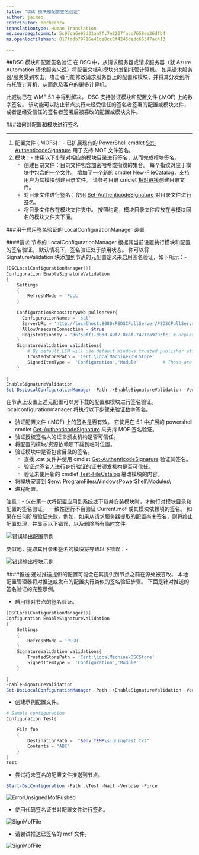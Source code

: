 ```yaml
---
title: "DSC 模块和配置签名验证"
author: jaimeo
contributor: berheabra
translationtype: Human Translation
ms.sourcegitcommit: 5c97ca6e93d31aaffc7e2207facc7658ee36dfb4
ms.openlocfilehash: 817fadb79716e41ce8cc8f4245dedc66347ac413

---
```


##DSC 模块和配置签名验证
在 DSC 中，从请求服务器或请求服务器（就 Azure Automation 请求服务来说）将配置文档和模块分发到托管计算机。 如果请求服务器/服务受到攻击，攻击者可能修改请求服务器上的配置和模块，并将其分发到所有托管计算机，从而危及客户的更多计算机。 

 此威胁已在 WMF 5.1 中得到解决。 DSC 支持验证模块和配置文件 (.MOF) 上的数字签名。 该功能可以防止节点执行未经受信任的签名者签署的配置或模块文件，或者是经受信任的签名者签署后被篡改的配置或模块文件。 



###如何对配置和模块进行签名 
***
1. 配置文件 (.MOFS)：- 已扩展现有的 PowerShell cmdlet [Set-AuthenticodeSignature](https://technet.microsoft.com/library/hh849819.aspx) 用于支持 MOF 文件签名。  
2. 模块：- 使用以下步骤对相应的模块目录进行签名，从而完成模块签名。 
    * 创建目录文件：目录文件包含加密哈希或指纹的集合。 每个指纹对应于模块中包含的一个文件。  增加了一个新的 cmdlet [New-FileCatalog](https://technet.microsoft.com/library/cc732148.aspx)，支持用户为其模块创建目录文件。 请参考目录 cmdlet [相对链接](catalog-cmdlets.md)创建目录文件。 
    * 对目录文件进行签名：使用 [Set-AuthenticodeSignature](https://technet.microsoft.com/library/hh849819.aspx) 对目录文件进行签名。
    * 将目录文件放在模块文件夹中。
按照约定，模块目录文件应放在与模块同名的模块文件夹下面。

###用于启用签名验证的 LocalConfigurationManager 设置。

####请求
节点的 LocalConfigurationManager 根据其当前设置执行模块和配置的签名验证。 默认情况下，签名验证处于禁用状态。 你可以将 SignatureValidation 块添加到节点的元配置定义来启用签名验证，如下所示：-

```PowerShell
[DSCLocalConfigurationManager()]
Configuration EnableSignatureValidation
{
    Settings
    {
        RefreshMode = 'PULL'        
    } 
    
    ConfigurationRepositoryWeb pullserver{
      ConfigurationNames = 'sql'
      ServerURL = 'http://localhost:8080/PSDSCPullServer/PSDSCPullServer.svc'
      AllowUnsecureConnection = $true
      RegistrationKey = 'd6750ff1-d8dd-49f7-8caf-7471ea9793fc' # Replace this with correct registration key.
    }
    SignatureValidation validations{
        # By default,LCM will use default Windows trusted publisher store to validate the certificate chain. If TrustedStorePath property is specified, LCM will use this custom store for retrieving the trusted publishers to validate the content.
        TrustedStorePath = 'Cert:\LocalMachine\DSCStore'            
        SignedItemType =  'Configuration','Module'         # Those are list of DSC artifacts, for which LCM need to verify their digital signature before executing them on the node.       
    }
 
}
EnableSignatureValidation
Set-DscLocalConfigurationManager -Path .\EnableSignatureValidation -Verbose 
 ```

在节点上设置上述元配置可以对下载的配置和模块进行签名验证。 localconfigurationmanager 将执行以下步骤来验证数字签名。
* 验证配置文件 (.MOF) 上的签名是否有效。 它使用在 5.1 中扩展的 powershell cmdlet [Get-AuthenticodeSignature](https://technet.microsoft.com/library/hh849805.aspx) 来支持 MOF 签名验证。
* 验证授权签名人的证书颁发机构是否可信任。
* 将配置的模块/资源依赖项下载到临时位置。
* 验证模块中是否包含目录的签名。
    * 查找 <moduleName>.cat 文件并使用 cmdlet [Get-AuthenticodeSignature](https://technet.microsoft.com/library/hh849805.aspx) 验证其签名。
    * 验证对签名人进行身份验证的证书颁发机构是否可信任。
    * 验证未使用新的 cmdlet [Test-FileCatalog](https://technet.microsoft.com/library/cc732148.aspx) 篡改模块的内容。
* 将模块安装到 $env: ProgramFiles\WindowsPowerShell\Modules\
* 进程配置。

注意：- 仅在第一次将配置应用到系统或下载并安装模块时，才执行对模块目录和配置的签名验证。 一致性运行不会验证 Current.mof 或其模块依赖项的签名。
如果在任何阶段验证失败，例如，如果从请求服务器提取的配置尚未签名，则将终止配置处理，并显示以下错误，以及删除所有临时文件。

![错误输出配置示例](../../images/PullUnsignedConfigFail.PNG)

类似地，提取其目录未签名的模块将导致以下错误：-

![错误输出模块示例](../../images/PullUnisgnedCatalog.PNG)

####推送
通过推送提供的配置可能会在其提供到节点之前在源处被篡改。 本地配置管理器将对推送或发布的配置执行类似的签名验证步骤。
下面是针对推送的签名验证的完整示例。

* 启用针对节点的签名验证。

```Powershell
[DSCLocalConfigurationManager()]
Configuration EnableSignatureValidation
{
    Settings
    {
        RefreshMode = 'PUSH'        
    } 
    SignatureValidation validations{
        TrustedStorePath = 'Cert:\LocalMachine\DSCStore'   
        SignedItemType =  'Configuration','Module'             
    }

}
EnableSignatureValidation
Set-DscLocalConfigurationManager -Path .\EnableSignatureValidation -Verbose
``` 
* 创建示例配置文件。

```Powershell
# Sample configuration
Configuration Test{

    File foo
    {
        DestinationPath =  "$env:TEMP\signingTest.txt"
        Contents = "ABC"
    }
}
Test
```

* 尝试将未签名的配置文件推送到节点。 

```Powershell
Start-DscConfiguration -Path .\Test -Wait -Verbose -Force
``` 
![ErrorUnsignedMofPushed](../../images/PushUnsignedMof.PNG)

* 使用代码签名证书对配置文件进行签名。

![SignMofFile](../../images/SignMofFile.PNG)

* 请尝试推送已签名的 mof 文件。

![SignMofFile](../../images/PushSignedMof.PNG)




<!--HONumber=Aug16_HO3-->


